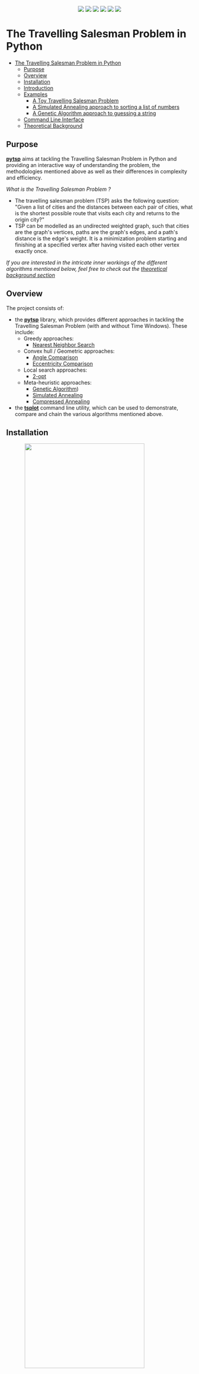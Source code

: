 <p align="center">
  <img src="https://img.shields.io/badge/license-MIT-blue"/>
  <img src="https://img.shields.io/badge/python-3.8-blue"/>
  <img src="https://img.shields.io/badge/version-1.2-blue"/>
  <img src="https://img.shields.io/badge/build-passing-green"/>
  <img src="https://img.shields.io/badge/maintained-yes-green"/>
  <img src="https://img.shields.io/badge/status-development-yellow"/>
</p>

# The Travelling Salesman Problem in Python

- [The Travelling Salesman Problem in Python](#the-travelling-salesman-problem-in-python)
  - [Purpose](#purpose)
  - [Overview](#overview)
  - [Installation](#installation)
  - [Introduction](#introduction)
  - [Examples](#examples)
    - [A Toy Travelling Salesman Problem](#a-toy-travelling-salesman-problem)
    - [A Simulated Annealing approach to sorting a list of numbers](#a-simulated-annealing-approach-to-sorting-a-list-of-numbers)
    - [A Genetic Algorithm approach to guessing a string](#a-genetic-algorithm-approach-to-guessing-a-string)
  - [Command Line Interface](#command-line-interface)
  - [Theoretical Background](#theoretical-background)

## Purpose

**[pytsp](./pytsp/)** aims at tackling the Travelling Salesman Problem in Python and providing an interactive way of understanding the problem, the methodologies mentioned above as well as their differences in complexity and efficiency.

_What is the Travelling Salesman Problem ?_

- The travelling salesman problem (TSP) asks the following question: "Given a list of cities and the distances between each pair of cities, what is the shortest possible route that visits each city and returns to the origin city?"
- TSP can be modelled as an undirected weighted graph, such that cities are the graph's vertices, paths are the graph's edges, and a path's distance is the edge's weight. It is a minimization problem starting and finishing at a specified vertex after having visited each other vertex exactly once.

_If you are interested in the intricate inner workings of the different algorithms mentioned below, feel free to check out the [theoretical background section](#theoretical-background)_

## Overview

The project consists of:

- the **[pytsp](./pytsp/)** library, which provides different approaches in tackling the Travelling Salesman Problem (with and without Time Windows). These include:
  - Greedy approaches:
    - [Nearest Neighbor Search](./pytsp/core/tsp.py#L118)
  - Convex hull / Geometric approaches:
    - [Angle Comparison](./pytsp/core/tsp.py#L151)
    - [Eccentricity Comparison](./pytsp/core/tsp.py#L151)
  - Local search approaches:
    - [2-opt](./pytsp/core/tsp.py#L176)
  - Meta-heuristic approaches:
    - [Genetic Algorithm](./pytsp/core/genetic.py#L8))
    - [Simulated Annealing](./pytsp/core/annealing.py#L17)
    - [Compressed Annealing](./pytsp/core/annealing.py#L64)
- the **[tsplot](pytsp/tsplot.py#L68)** command line utility, which can be used to demonstrate, compare and chain the various algorithms mentioned above.

## Installation

<img src="./img/install.png" style="display: block; margin-left: auto; margin-right: auto; width: 80%;"/>

## Introduction

_What are **Traits** ?_

**[Traits](./pytsp/core/misc/trait.py#L33)**, which are implemented as a **[python metaclass](https://realpython.com/python-metaclasses/)**, are at the core of **pytsp** and provide a flexible and frictionless way of modifying the inner workings of the underlying algorithms.

_Without knowing what **Traits** are supposed to do, could you guess what the following python code will produce as output ?_

```python
from pytsp import Trait


class SuperSmartAI(Trait):
    TRAITS = ['greet', ]

    class Greet:
        def greetings(self, name):
            return f'Greetings {self.title}.{name}'

        def hello(self, name):
            return f'Hello {self.title}.{name}'

    def __init__(self, title, *args, **kwargs):
        super().__init__(*args, **kwargs)

        self.title = title


if __name__ == '__main__':
    ai = SuperSmartAI('Mr')

    ai.greet = SuperSmartAI.Greet.hello

    print(ai.greet('Sioros'))

    ai.title = 'Sir'
    ai.greet = 'greetings'

    print(ai.greet('Vasileios'))
```

If you answered

```bash
Hello Mr.Sioros
Greetings Sir.Vasileios
```

you have earned yourself a cookie !

## Examples

Let's now look at some examples of using **pytsp**. The examples are presented in least to most confusing order.

_The following examples are simplified versions of a subset of the examples provided in the **[examples](./pytsp/examples/)** directory_

### A Toy Travelling Salesman Problem

```python
from random import uniform

from pytsp import TravellingSalesman

if __name__ == '__main__':
    X_AXIS, Y_AXIS = (-50, +50), (-50, +50)

    cities = [
        (uniform(X_AXIS[0], X_AXIS[1]), uniform(Y_AXIS[0], Y_AXIS[1]))
        for i in range(10)
    ]

    depot, cities = cities[0], cities[1:]

    tsp = TravellingSalesman(metric='euclidean')

    route, cost = tsp.nearest_neighbor(depot, cities)
```

### A Simulated Annealing approach to sorting a list of numbers

```python
from random import choice, random, randrange, shuffle

from pytsp import SimulatedAnnealing


class Sort(SimulatedAnnealing):
    class Mutate:
        def shift_1(self, elements):
            neighbor = elements[:]

            i = randrange(0, len(elements))
            j = randrange(0, len(elements))

            neighbor.insert(j, neighbor.pop(i))

            return neighbor

    class Cost:
        def least_squares(self, individual):
            squared_sum = 0
            for i in range(0, len(individual) - 1):
                for j in range(i + 1, len(individual)):
                    squared_sum += individual[i] > individual[j]

            return squared_sum


if __name__ == '__main__':
    sorter = Sort(mutate='shift_1', cost='least_squares')

    individual = list(range(10))

    shuffle(individual)

    best, cost = sorter.fit(individual)
```

### A Genetic Algorithm approach to guessing a string

```python
from random import choice, random, randrange
from string import printable

from pytsp import GeneticAlgorithm


class GuessString(GeneticAlgorithm):
    class Mutate:
        def randomize(self, individual):
            return ''.join([
                choice(printable)
                if random() < self.per_character_mutation_probability
                else individual[i]
                for i in range(len(individual))
            ])

    class Crossover:
        def cut_and_stitch(self, individual_a, individual_b):
            left = individual_a[:len(individual_a) // 2]
            right = individual_b[len(individual_b) // 2:]

            return left + right

    class Select:
        def random_top_half(self, population):
            return population[randrange(0, len(population) // 2)]

    class Fitness:
        def least_squares(self, individual):
            squared_sum = 0
            for i in range(len(self.target)):
                squared_sum += (ord(individual[i]) - ord(self.target[i])) ** 2

            return 1 / (squared_sum + 1)

    def __init__(self, target, *args, per_character_mutation_probability=0.1, **kwargs):
        super().__init__(*args, **kwargs)

        self.target = target
        self.per_character_mutation_probability = per_character_mutation_probability


if __name__ == '__main__':
    target = 'Hello World!'

    string_guesser = GuessString(
        target,
        mutate='randomize',
        crossover='cut_and_stitch',
        select='random_top_half',
        fitness='least_squares',
        max_iterations=10000
    )

    individual = ''.join([choice(printable)for _ in range(len(target))])

    fittest = string_guesser.fit(individual)
```

## Command Line Interface

**tsplot** offers a way of demonstrating, comparing and chaining different algorithms.

<img src="./img/usage.png" style="display: block; margin-left: auto; margin-right: auto; width: 80%;"/>


## Theoretical Background

_Special thanks to [Andrinopoulou Christina](https://github.com/ChristinaAndrinopoyloy) for her major contribution in the theoretical research of the problem_
